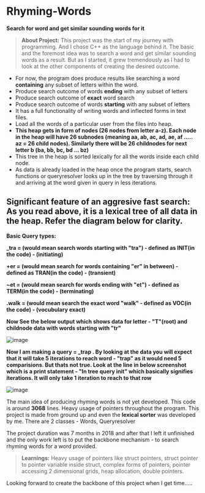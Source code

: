 # Rhyming-Words
**Search for word and get similar sounding words for it**

>**About Project:** This project was the start of my journey with programming. And I chose C++ as the language behind it. The basic and the foremost idea was to search a word and get similar sounding words as a result. But as I started, it grew tremendously as I had to look at the other components of creating the desired outcome. 
 - For now, the program does produce results like searching a word **containing** any subset of letters within the word.
 - Produce search outcome of words **ending** with any subset of letters
 - Produce search outcome of **exact** word search
 - Produce search outcome of words **starting** with any subset of letters
 - It has a full functionality of writing words and inflected forms in text files.
 - Load all the words of a particular user from the files into heap.
 - **This heap gets in form of nodes (26 nodes from letter a-z). Each node in the heap will have 26 subnodes (meaning aa, ab, ac, ad, ae, af ..... az = 26      child nodes). Similarly there will be 26 childnodes for next letter b (ba, bb, bc, bd ... bz)**
 - This tree in the heap is sorted lexically for all the words inside each child node.
 - As data is already loaded in the heap once the program starts, search functions or queryresolver looks up in the tree by traversing through it and          arriving at the word given in query in less iterations.
 
 
 
 ## Significant feature of an aggresive fast search: As you read above, it is a lexical tree of all data in the heap. Refer the diagram below for clarity.
 
 **Basic Query types:**
 
 **_tra = (would mean search words starting with "tra") - defined as INIT(in the code) - (initiating)**
 
 **+er = (would mean search for words containing "er" in between) - defined as TRAN(in the code) - (transient)**
 
 **~et = (would mean search for words ending with "et") - defined as TERM(in the code) - (terminating)**
 
 **.walk = (would mean search the exact word "walk" - defined as VOC(in the code) - (vocubulary exact)**
 
 **Now See the below output which shows data for letter - "T"(root) and childnode data with words starting with "tr"**
 
 ![image](https://user-images.githubusercontent.com/26901597/205448611-4790ff7f-a70e-4a9d-b797-100ba90b2b8c.png)

**Now I am making a query = _trap . By looking at the data you will expect that it will take 5 iterations to reach word - "trap" as it would need 5 comparisions. But thats not true. Look at the line in below screenshot which is a print statement - "In tree query init" which basically signifies iterations. It will only take 1 iteration to reach to that row**

![image](https://user-images.githubusercontent.com/26901597/205448368-6297213d-ee77-4c86-91bf-dff768b405f4.png)




 
 
 
  The main idea of producing rhyming words is not yet developed. This code is around **3068** lines. Heavy usage of pointers throughout the program. This     project is made from ground up and even the **lexical sorter** was developed by me. There are 2 classes -  Words, Queryresolver
  
  The project duration was 7 months in 2018 and after that I left it unfinished and the only work left is to put the backbone mechanism - to search rhyming   words for a word provided.
  
  >**Learnings:** Heavy usage of pointers like struct pointers, struct pointer to pointer variable inside struct, complex forms of pointers, pointer accessing 2 dimensional grids, heap allocation, double pointers.
  
  Looking forward to create the backbone of this project when I get time.....



